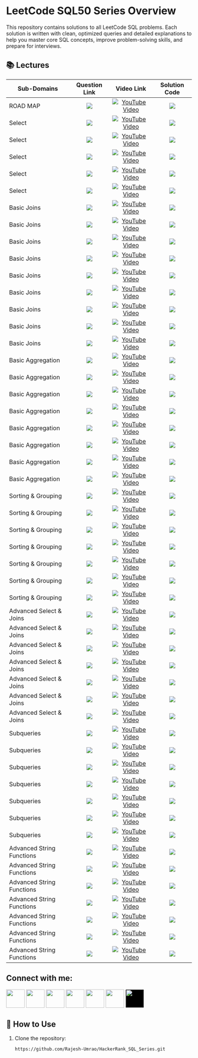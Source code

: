 # LeetCode SQL50 Series Overview
This repository contains solutions to all LeetCode SQL problems. Each solution is written with clean, optimized queries and detailed explanations to help you master core SQL concepts, improve problem-solving skills, and prepare for interviews.


## 📚 Lectures

<table>
  <thead>
    <tr>
      <th>Sub-Domains</th>
      <th>Question Link</th>
      <th>Video Link</th>
      <th>Solution Code</th>
    </tr>
  </thead>
  <tbody>
      <!-- -------------------ROADMAP OF THIS SERIES-------------------------------------------------------------->   
    <tr>
      <td>ROAD MAP</td> 
      <td style="text-align: center; vertical-align: middle;"> <!-- Question related link--->
            <a href="https://leetcode.com/studyplan/top-sql-50/" target="_blank">
            <img src="https://img.shields.io/badge/LeetCode SQL50 Roadmap -red?style=for-the-badge&logo=LeetCode&logoColor=white"> </a>
      </td>
      <td style="text-align: center; vertical-align: middle;">  <!-- Youtube  link--->
            <a href="https://www.youtube.com/@rajesh_data_ai" target="_blank"> <img src="https://img.shields.io/badge/Video--1-CLICK%20HERE-blue?style=for-the-badge&logo=youtube&logoColor=white" alt="YouTube Video"> </a> 
      </td>
      <td style="text-align: center; vertical-align: middle;"> <!-- Github Solution link--->
         <a href="https://github.com/Rajesh-Umrao/LeetCode_SQL50" target="_blank">
         <img src="https://img.shields.io/badge/SQL-Solution-pale green?style=for-the-badge&logo=sqlite"> </a>
      </td>
    </tr>
    <!-- --------------------SELECT----------------------------------------------------------- --> 
    <!-- --------------------1) Recyclable and Low Fat Products------------------------------------------------------------ -->   
    <tr>
      <td>Select</td> 
      <td style="text-align: center; vertical-align: middle;"> <!-- Question related link--->
            <a href="https://leetcode.com/problems/recyclable-and-low-fat-products/description/?envType=study-plan-v2&envId=top-sql-50" target="_blank">
            <img src="https://img.shields.io/badge/Recyclable&Low Fat Products-purple?style=for-the-badge&logo=leetcode&logoColor=white"> </a>
      </td>
      <td style="text-align: center; vertical-align: middle;">  <!-- Youtube  link--->
            <a href="https://www.youtube.com/@rajesh_data_ai" target="_blank"> <img src="https://img.shields.io/badge/Video--2-CLICK%20HERE-blue?style=for-the-badge&logo=youtube&logoColor=white" alt="YouTube Video"> </a> 
      </td>
      <td style="text-align: center; vertical-align: middle;"> <!-- Github Solution link--->
         <a href="https://github.com/Rajesh-Umrao/LeetCode_SQL50" target="_blank">
         <img src="https://img.shields.io/badge/SQL-Solution-pale green?style=for-the-badge&logo=sqlite"> </a>
      </td>
    </tr>
      <!-- --------------------2) Find Customer Referee ------------------------------------------------------------ -->   
    <tr>
      <td>Select</td> 
      <td style="text-align: center; vertical-align: middle;"> <!-- Question related link--->
            <a href="https://leetcode.com/problems/find-customer-referee/description/?envType=study-plan-v2&envId=top-sql-50" target="_blank">
            <img src="https://img.shields.io/badge/Find Customer Referee-purple?style=for-the-badge&logo=leetcode&logoColor=white"> </a>
      </td>
      <td style="text-align: center; vertical-align: middle;">  <!-- Youtube  link--->
            <a href="https://www.youtube.com/@rajesh_data_ai" target="_blank"> <img src="https://img.shields.io/badge/Video--3-CLICK%20HERE-blue?style=for-the-badge&logo=youtube&logoColor=white" alt="YouTube Video"> </a> 
      </td>
      <td style="text-align: center; vertical-align: middle;"> <!-- Github Solution link--->
         <a href="https://github.com/Rajesh-Umrao/LeetCode_SQL50" target="_blank">
         <img src="https://img.shields.io/badge/SQL-Solution-pale green?style=for-the-badge&logo=sqlite"> </a>
      </td>
    </tr>
     <!-- --------------------3) Big Countries ------------------------------------------------------------ -->   
    <tr>
      <td>Select</td> 
      <td style="text-align: center; vertical-align: middle;"> <!-- Question related link--->
            <a href="https://leetcode.com/problems/big-countries/description/?envType=study-plan-v2&envId=top-sql-50" target="_blank">
            <img src="https://img.shields.io/badge/Big Countries-purple?style=for-the-badge&logo=leetcode&logoColor=white"> </a>
      </td>
      <td style="text-align: center; vertical-align: middle;">  <!-- Youtube  link--->
            <a href="https://www.youtube.com/@rajesh_data_ai" target="_blank"> <img src="https://img.shields.io/badge/Video--4-CLICK%20HERE-blue?style=for-the-badge&logo=youtube&logoColor=white" alt="YouTube Video"> </a> 
      </td>
      <td style="text-align: center; vertical-align: middle;"> <!-- Github Solution link--->
         <a href="https://github.com/Rajesh-Umrao/LeetCode_SQL50" target="_blank">
         <img src="https://img.shields.io/badge/SQL-Solution-pale green?style=for-the-badge&logo=sqlite"> </a>
      </td>
    </tr>
     <!-- --------------------4) Article Views I ------------------------------------------------------------ -->   
    <tr>
      <td>Select</td> 
      <td style="text-align: center; vertical-align: middle;"> <!-- Question related link--->
            <a href="https://leetcode.com/problems/article-views-i/description/?envType=study-plan-v2&envId=top-sql-50" target="_blank">
            <img src="https://img.shields.io/badge/Article Views I-purple?style=for-the-badge&logo=leetcode&logoColor=white"> </a>
      </td>
      <td style="text-align: center; vertical-align: middle;">  <!-- Youtube  link--->
            <a href="https://www.youtube.com/@rajesh_data_ai" target="_blank"> <img src="https://img.shields.io/badge/Video--5-CLICK%20HERE-blue?style=for-the-badge&logo=youtube&logoColor=white" alt="YouTube Video"> </a> 
      </td>
      <td style="text-align: center; vertical-align: middle;"> <!-- Github Solution link--->
         <a href="https://github.com/Rajesh-Umrao/LeetCode_SQL50" target="_blank">
         <img src="https://img.shields.io/badge/SQL-Solution-pale green?style=for-the-badge&logo=sqlite"> </a>
      </td>
    </tr>
     <!-- --------------------5) Invalid Tweets ------------------------------------------------------------ -->   
    <tr>
      <td>Select</td> 
      <td style="text-align: center; vertical-align: middle;"> <!-- Question related link--->
            <a href="https://leetcode.com/problems/invalid-tweets/description/?envType=study-plan-v2&envId=top-sql-50" target="_blank">
            <img src="https://img.shields.io/badge/Invalid Tweets-purple?style=for-the-badge&logo=leetcode&logoColor=white"> </a>
      </td>
      <td style="text-align: center; vertical-align: middle;">  <!-- Youtube  link--->
            <a href="https://www.youtube.com/@rajesh_data_ai" target="_blank"> <img src="https://img.shields.io/badge/Video--6-CLICK%20HERE-blue?style=for-the-badge&logo=youtube&logoColor=white" alt="YouTube Video"> </a> 
      </td>
      <td style="text-align: center; vertical-align: middle;"> <!-- Github Solution link--->
         <a href="https://github.com/Rajesh-Umrao/LeetCode_SQL50" target="_blank">
         <img src="https://img.shields.io/badge/SQL-Solution-pale green?style=for-the-badge&logo=sqlite"> </a>
      </td>
    </tr>
    <!---------------BASIC JOINS------------------------------------------------------>
    <!--------1)Replace Employee ID With The Unique Identifier------------------------------------------------------------->   
  <tr>
      <td>Basic Joins</td> 
      <td style="text-align: center; vertical-align: middle;"> <!-- Question related link--->
            <a href="https://leetcode.com/problems/replace-employee-id-with-the-unique-identifier/description/?envType=study-plan-v2&envId=top-sql-50" target="_blank">
            <img src="https://img.shields.io/badge/Replace Employee ID-indigo?style=for-the-badge&logo=leetcode&logoColor=white"> </a>
      </td>
      <td style="text-align: center; vertical-align: middle;">  <!-- Youtube  link--->
            <a href="https://www.youtube.com/@rajesh_data_ai" target="_blank"><img src="https://img.shields.io/badge/Video--7-CLICK%20HERE-teal?style=for-the-badge&logo=youtube&logoColor=white" alt="YouTube Video"></a> 
      </td>
      <td style="text-align: center; vertical-align: middle;"> <!-- Github Solution link--->
         <a href="https://github.com/Rajesh-Umrao/LeetCode_SQL50" target="_blank">
         <img src="https://img.shields.io/badge/SQL-Solution-cyan?style=for-the-badge&logo=sqlite"> </a>
      </td>
    </tr>
  <!--------2)Product Sales Analysis I------------------------------------------------------------>   
  <tr>
      <td>Basic Joins</td> 
      <td style="text-align: center; vertical-align: middle;"> <!-- Question related link--->
            <a href="https://leetcode.com/problems/Product-Sales-Analysis-I/description/?envType=study-plan-v2&envId=top-sql-50" target="_blank">
            <img src="https://img.shields.io/badge/Product Sales Analysis I-indigo?style=for-the-badge&logo=leetcode&logoColor=white"> </a>
      </td>
      <td style="text-align: center; vertical-align: middle;">  <!-- Youtube  link--->
            <a href="https://www.youtube.com/@rajesh_data_ai" target="_blank"><img src="https://img.shields.io/badge/Video--8-CLICK%20HERE-teal?style=for-the-badge&logo=youtube&logoColor=white" alt="YouTube Video"></a> 
      </td>
      <td style="text-align: center; vertical-align: middle;"> <!-- Github Solution link--->
         <a href="https://github.com/Rajesh-Umrao/LeetCode_SQL50" target="_blank">
         <img src="https://img.shields.io/badge/SQL-Solution-cyan?style=for-the-badge&logo=sqlite"> </a>
      </td>
    </tr>
    <!--------3)Customer Who Visited but Did Not Make Any Transactions------------------------------------------------------------>   
  <tr>
      <td>Basic Joins</td> 
      <td style="text-align: center; vertical-align: middle;"> <!-- Question related link--->
            <a href="https://leetcode.com/problems/Customer-Who-Visited-but-Did-Not-Make-Any-Transactions/description/?envType=study-plan-v2&envId=top-sql-50" target="_blank">
            <img src="https://img.shields.io/badge/Customer Who Visited-indigo?style=for-the-badge&logo=leetcode&logoColor=white"> </a>
      </td>
      <td style="text-align: center; vertical-align: middle;">  <!-- Youtube  link--->
            <a href="https://www.youtube.com/@rajesh_data_ai" target="_blank"><img src="https://img.shields.io/badge/Video--9-CLICK%20HERE-teal?style=for-the-badge&logo=youtube&logoColor=white" alt="YouTube Video"></a> 
      </td>
      <td style="text-align: center; vertical-align: middle;"> <!-- Github Solution link--->
         <a href="https://github.com/Rajesh-Umrao/LeetCode_SQL50" target="_blank">
         <img src="https://img.shields.io/badge/SQL-Solution-cyan?style=for-the-badge&logo=sqlite"> </a>
      </td>
    </tr>
    <!--------4)Rising Temperature------------------------------------------------------------>   
  <tr>
      <td>Basic Joins</td> 
      <td style="text-align: center; vertical-align: middle;"> <!-- Question related link--->
            <a href="https://leetcode.com/problems/Rising-Temperature/description/?envType=study-plan-v2&envId=top-sql-50" target="_blank">
            <img src="https://img.shields.io/badge/Rising Temperature-indigo?style=for-the-badge&logo=leetcode&logoColor=white"> </a>
      </td>
      <td style="text-align: center; vertical-align: middle;">  <!-- Youtube  link--->
            <a href="https://www.youtube.com/@rajesh_data_ai" target="_blank"><img src="https://img.shields.io/badge/Video--10-CLICK%20HERE-teal?style=for-the-badge&logo=youtube&logoColor=white" alt="YouTube Video"></a> 
      </td>
      <td style="text-align: center; vertical-align: middle;"> <!-- Github Solution link--->
         <a href="https://github.com/Rajesh-Umrao/LeetCode_SQL50" target="_blank">
         <img src="https://img.shields.io/badge/SQL-Solution-cyan?style=for-the-badge&logo=sqlite"> </a>
      </td>
    </tr>
    <!--------5)Average Time of Process per Machine ------------------------------------------------------------>   
  <tr>
      <td>Basic Joins</td> 
      <td style="text-align: center; vertical-align: middle;"> <!-- Question related link--->
            <a href="https://leetcode.com/problems/Average-Time-of-Process-per-Machine/description/?envType=study-plan-v2&envId=top-sql-50" target="_blank">
            <img src="https://img.shields.io/badge/Average Time of Process-indigo?style=for-the-badge&logo=leetcode&logoColor=white"> </a>
      </td>
      <td style="text-align: center; vertical-align: middle;">  <!-- Youtube  link--->
            <a href="https://www.youtube.com/@rajesh_data_ai" target="_blank"><img src="https://img.shields.io/badge/Video--11-CLICK%20HERE-teal?style=for-the-badge&logo=youtube&logoColor=white" alt="YouTube Video"></a> 
      </td>
      <td style="text-align: center; vertical-align: middle;"> <!-- Github Solution link--->
         <a href="https://github.com/Rajesh-Umrao/LeetCode_SQL50" target="_blank">
         <img src="https://img.shields.io/badge/SQL-Solution-cyan?style=for-the-badge&logo=sqlite"> </a>
      </td>
    </tr>
    <!--------6)Employee Bonus ------------------------------------------------------------>   
  <tr>
      <td>Basic Joins</td> 
      <td style="text-align: center; vertical-align: middle;"> <!-- Question related link--->
            <a href="https://leetcode.com/problems/Employee-Bonus/description/?envType=study-plan-v2&envId=top-sql-50" target="_blank">
            <img src="https://img.shields.io/badge/Employee Bonus-indigo?style=for-the-badge&logo=leetcode&logoColor=white"> </a>
      </td>
      <td style="text-align: center; vertical-align: middle;">  <!-- Youtube  link--->
            <a href="https://www.youtube.com/@rajesh_data_ai" target="_blank"><img src="https://img.shields.io/badge/Video--12-CLICK%20HERE-teal?style=for-the-badge&logo=youtube&logoColor=white" alt="YouTube Video"></a> 
      </td>
      <td style="text-align: center; vertical-align: middle;"> <!-- Github Solution link--->
         <a href="https://github.com/Rajesh-Umrao/LeetCode_SQL50" target="_blank">
         <img src="https://img.shields.io/badge/SQL-Solution-cyan?style=for-the-badge&logo=sqlite"> </a>
      </td>
    </tr>
    <!--------7)Students and Examinations ------------------------------------------------------------>   
  <tr>
      <td>Basic Joins</td> 
      <td style="text-align: center; vertical-align: middle;"> <!-- Question related link--->
            <a href="https://leetcode.com/problems/Students-and-Examinations/description/?envType=study-plan-v2&envId=top-sql-50" target="_blank">
            <img src="https://img.shields.io/badge/Students and Examinations-indigo?style=for-the-badge&logo=leetcode&logoColor=white"> </a>
      </td>
      <td style="text-align: center; vertical-align: middle;">  <!-- Youtube  link--->
            <a href="https://www.youtube.com/@rajesh_data_ai" target="_blank"><img src="https://img.shields.io/badge/Video--13-CLICK%20HERE-teal?style=for-the-badge&logo=youtube&logoColor=white" alt="YouTube Video"></a> 
      </td>
      <td style="text-align: center; vertical-align: middle;"> <!-- Github Solution link--->
         <a href="https://github.com/Rajesh-Umrao/LeetCode_SQL50" target="_blank">
         <img src="https://img.shields.io/badge/SQL-Solution-cyan?style=for-the-badge&logo=sqlite"> </a>
      </td>
    </tr>
    <!--------8)Managers with at Least 5 Direct Reports ------------------------------------------------------------>   
  <tr>
      <td>Basic Joins</td> 
      <td style="text-align: center; vertical-align: middle;"> <!-- Question related link--->
            <a href="https://leetcode.com/problems/Managers-with-at-Least-5-Direct-Reports/description/?envType=study-plan-v2&envId=top-sql-50" target="_blank">
            <img src="https://img.shields.io/badge/Managers with 5 Direct Reports-indigo?style=for-the-badge&logo=leetcode&logoColor=white"> </a>
      </td>
      <td style="text-align: center; vertical-align: middle;">  <!-- Youtube  link--->
            <a href="https://www.youtube.com/@rajesh_data_ai" target="_blank"><img src="https://img.shields.io/badge/Video--14-CLICK%20HERE-teal?style=for-the-badge&logo=youtube&logoColor=white" alt="YouTube Video"></a> 
      </td>
      <td style="text-align: center; vertical-align: middle;"> <!-- Github Solution link--->
         <a href="https://github.com/Rajesh-Umrao/LeetCode_SQL50" target="_blank">
         <img src="https://img.shields.io/badge/SQL-Solution-cyan?style=for-the-badge&logo=sqlite"> </a>
      </td>
    </tr>
    <!--------9)Confirmation Rate ------------------------------------------------------------>   
  <tr>
      <td>Basic Joins</td> 
      <td style="text-align: center; vertical-align: middle;"> <!-- Question related link--->
            <a href="https://leetcode.com/problems/Confirmation-Rate/description/?envType=study-plan-v2&envId=top-sql-50" target="_blank">
            <img src="https://img.shields.io/badge/Confirmation Rate-indigo?style=for-the-badge&logo=leetcode&logoColor=white"> </a>
      </td>
      <td style="text-align: center; vertical-align: middle;">  <!-- Youtube  link--->
            <a href="https://www.youtube.com/@rajesh_data_ai" target="_blank"><img src="https://img.shields.io/badge/Video--15-CLICK%20HERE-teal?style=for-the-badge&logo=youtube&logoColor=white" alt="YouTube Video"></a> 
      </td>
      <td style="text-align: center; vertical-align: middle;"> <!-- Github Solution link--->
         <a href="https://github.com/Rajesh-Umrao/LeetCode_SQL50" target="_blank">
         <img src="https://img.shields.io/badge/SQL-Solution-cyan?style=for-the-badge&logo=sqlite"> </a>
      </td>
    </tr>
    <!---------------------- BASIC AGGREGATION-------------------------------------------------------------> 
    <!---------------AGGREGATION--------1)Not Boring Movies  ------------------------------------------------------------->   
  <tr>
      <td>Basic Aggregation </td> 
      <td style="text-align: center; vertical-align: middle;"> <!-- Question related link--->
            <a href="https://leetcode.com/problems/not-boring-movies?envType=study-plan-v2&envId=top-sql-50" target="_blank">
            <img src="https://img.shields.io/badge/Not Boring Movies-maroon?style=for-the-badge&logo=LeetCode&logoColor=white"> </a>
      </td>
      <td style="text-align: center; vertical-align: middle;">  <!-- Youtube  link--->
            <a href="https://www.youtube.com/@rajesh_data_ai" target="_blank"><img src="https://img.shields.io/badge/Video--16-CLICK%20HERE-olive?style=for-the-badge&logo=youtube&logoColor=white" alt="YouTube Video"></a> 
      </td>
      <td style="text-align: center; vertical-align: middle;"> <!-- Github Solution link--->
         <a href="https://github.com/Rajesh-Umrao/LeetCode_SQL50" target="_blank">
         <img src="https://img.shields.io/badge/SQL-Solution-magenta?style=for-the-badge&logo=sqlite"> </a>
      </td>
    </tr>
    <!---------------AGGREGATION--------2)Average Selling Price  ------------------------------------------------------------->   
  <tr>
      <td>Basic Aggregation </td> 
      <td style="text-align: center; vertical-align: middle;"> <!-- Question related link--->
            <a href="https://leetcode.com/problems/Average-Selling-Price?envType=study-plan-v2&envId=top-sql-50" target="_blank">
            <img src="https://img.shields.io/badge/Average Selling Price-maroon?style=for-the-badge&logo=LeetCode&logoColor=white"> </a>
      </td>
      <td style="text-align: center; vertical-align: middle;">  <!-- Youtube  link--->
            <a href="https://www.youtube.com/@rajesh_data_ai" target="_blank"><img src="https://img.shields.io/badge/Video--17-CLICK%20HERE-olive?style=for-the-badge&logo=youtube&logoColor=white" alt="YouTube Video"></a> 
      </td>
      <td style="text-align: center; vertical-align: middle;"> <!-- Github Solution link--->
         <a href="https://github.com/Rajesh-Umrao/LeetCode_SQL50" target="_blank">
         <img src="https://img.shields.io/badge/SQL-Solution-magenta?style=for-the-badge&logo=sqlite"> </a>
      </td>
    </tr>
    <!---------------AGGREGATION--------3)Project Employees I  ------------------------------------------------------------->   
  <tr>
      <td>Basic Aggregation </td> 
      <td style="text-align: center; vertical-align: middle;"> <!-- Question related link--->
            <a href="https://leetcode.com/problems/Project-Employees-I?envType=study-plan-v2&envId=top-sql-50" target="_blank">
            <img src="https://img.shields.io/badge/Project Employees I-maroon?style=for-the-badge&logo=LeetCode&logoColor=white"> </a>
      </td>
      <td style="text-align: center; vertical-align: middle;">  <!-- Youtube  link--->
            <a href="https://www.youtube.com/@rajesh_data_ai" target="_blank"><img src="https://img.shields.io/badge/Video--18-CLICK%20HERE-olive?style=for-the-badge&logo=youtube&logoColor=white" alt="YouTube Video"></a> 
      </td>
      <td style="text-align: center; vertical-align: middle;"> <!-- Github Solution link--->
         <a href="https://github.com/Rajesh-Umrao/LeetCode_SQL50" target="_blank">
         <img src="https://img.shields.io/badge/SQL-Solution-magenta?style=for-the-badge&logo=sqlite"> </a>
      </td>
    </tr>
    <!---------------AGGREGATION--------4)Percentage of Users Attended a Contest  ------------------------------------------------------------->   
  <tr>
      <td>Basic Aggregation </td> 
      <td style="text-align: center; vertical-align: middle;"> <!-- Question related link--->
            <a href="https://leetcode.com/problems/Percentage-of-Users-Attended-a-Contest?envType=study-plan-v2&envId=top-sql-50" target="_blank">
            <img src="https://img.shields.io/badge/Percentage of Users Attended-maroon?style=for-the-badge&logo=LeetCode&logoColor=white"> </a>
      </td>
      <td style="text-align: center; vertical-align: middle;">  <!-- Youtube  link--->
            <a href="https://www.youtube.com/@rajesh_data_ai" target="_blank"><img src="https://img.shields.io/badge/Video--19-CLICK%20HERE-olive?style=for-the-badge&logo=youtube&logoColor=white" alt="YouTube Video"></a> 
      </td>
      <td style="text-align: center; vertical-align: middle;"> <!-- Github Solution link--->
         <a href="https://github.com/Rajesh-Umrao/LeetCode_SQL50" target="_blank">
         <img src="https://img.shields.io/badge/SQL-Solution-magenta?style=for-the-badge&logo=sqlite"> </a>
      </td>
    </tr>
    <!---------------AGGREGATION--------5)Queries Quality and Percentage  ------------------------------------------------------------->   
  <tr>
      <td>Basic Aggregation </td> 
      <td style="text-align: center; vertical-align: middle;"> <!-- Question related link--->
            <a href="https://leetcode.com/problems/Queries-Quality-and-Percentage?envType=study-plan-v2&envId=top-sql-50" target="_blank">
            <img src="https://img.shields.io/badge/Queries Quality&Percentage-maroon?style=for-the-badge&logo=LeetCode&logoColor=white"> </a>
      </td>
      <td style="text-align: center; vertical-align: middle;">  <!-- Youtube  link--->
            <a href="https://www.youtube.com/@rajesh_data_ai" target="_blank"><img src="https://img.shields.io/badge/Video--20-CLICK%20HERE-olive?style=for-the-badge&logo=youtube&logoColor=white" alt="YouTube Video"></a> 
      </td>
      <td style="text-align: center; vertical-align: middle;"> <!-- Github Solution link--->
         <a href="https://github.com/Rajesh-Umrao/LeetCode_SQL50" target="_blank">
         <img src="https://img.shields.io/badge/SQL-Solution-magenta?style=for-the-badge&logo=sqlite"> </a>
      </td>
    </tr>
    <!---------------AGGREGATION--------6)Monthly Transactions I  ------------------------------------------------------------->   
  <tr>
      <td>Basic Aggregation </td> 
      <td style="text-align: center; vertical-align: middle;"> <!-- Question related link--->
            <a href="https://leetcode.com/problems/Monthly-Transactions-I?envType=study-plan-v2&envId=top-sql-50" target="_blank">
            <img src="https://img.shields.io/badge/Monthly Transactions I-maroon?style=for-the-badge&logo=LeetCode&logoColor=white"> </a>
      </td>
      <td style="text-align: center; vertical-align: middle;">  <!-- Youtube  link--->
            <a href="https://www.youtube.com/@rajesh_data_ai" target="_blank"><img src="https://img.shields.io/badge/Video--21-CLICK%20HERE-olive?style=for-the-badge&logo=youtube&logoColor=white" alt="YouTube Video"></a> 
      </td>
      <td style="text-align: center; vertical-align: middle;"> <!-- Github Solution link--->
         <a href="https://github.com/Rajesh-Umrao/LeetCode_SQL50" target="_blank">
         <img src="https://img.shields.io/badge/SQL-Solution-magenta?style=for-the-badge&logo=sqlite"> </a>
      </td>
    </tr>
    <!---------------AGGREGATION--------7)Immediate Food Delivery II  ------------------------------------------------------------->   
  <tr>
      <td>Basic Aggregation </td> 
      <td style="text-align: center; vertical-align: middle;"> <!-- Question related link--->
            <a href="https://leetcode.com/problems/Immediate-Food-Delivery-II?envType=study-plan-v2&envId=top-sql-50" target="_blank">
            <img src="https://img.shields.io/badge/Immediate Food Delivery II-maroon?style=for-the-badge&logo=LeetCode&logoColor=white"> </a>
      </td>
      <td style="text-align: center; vertical-align: middle;">  <!-- Youtube  link--->
            <a href="https://www.youtube.com/@rajesh_data_ai" target="_blank"><img src="https://img.shields.io/badge/Video--22-CLICK%20HERE-olive?style=for-the-badge&logo=youtube&logoColor=white" alt="YouTube Video"></a> 
      </td>
      <td style="text-align: center; vertical-align: middle;"> <!-- Github Solution link--->
         <a href="https://github.com/Rajesh-Umrao/LeetCode_SQL50" target="_blank">
         <img src="https://img.shields.io/badge/SQL-Solution-magenta?style=for-the-badge&logo=sqlite"> </a>
      </td>
    </tr>
    <!---------------AGGREGATION--------8)Game Play Analysis IV  ------------------------------------------------------------->   
  <tr>
      <td>Basic Aggregation </td> 
      <td style="text-align: center; vertical-align: middle;"> <!-- Question related link--->
            <a href="https://leetcode.com/problems/Game-Play-Analysis-IV?envType=study-plan-v2&envId=top-sql-50" target="_blank">
            <img src="https://img.shields.io/badge/Game Play Analysis IV-maroon?style=for-the-badge&logo=LeetCode&logoColor=white"> </a>
      </td>
      <td style="text-align: center; vertical-align: middle;">  <!-- Youtube  link--->
            <a href="https://www.youtube.com/@rajesh_data_ai" target="_blank"><img src="https://img.shields.io/badge/Video--23-CLICK%20HERE-olive?style=for-the-badge&logo=youtube&logoColor=white" alt="YouTube Video"></a> 
      </td>
      <td style="text-align: center; vertical-align: middle;"> <!-- Github Solution link--->
         <a href="https://github.com/Rajesh-Umrao/LeetCode_SQL50" target="_blank">
         <img src="https://img.shields.io/badge/SQL-Solution-magenta?style=for-the-badge&logo=sqlite"> </a>
      </td>
    </tr>
    <!---------------Sorting and Grouping ------------------------------------------------------------------>  
    <!---------------1)Number of Unique Subjects Taught by Each Teacher  ------------------------------------------------------------->   
  <tr>
      <td>Sorting & Grouping </td> 
      <td style="text-align: center; vertical-align: middle;"> <!-- Question related link--->
            <a href="https://leetcode.com/problems/number-of-unique-subjects-taught-by-each-teacher/description/?envType=study-plan-v2&envId=top-sql-50" target="_blank">
            <img src="https://img.shields.io/badge/Number of Unique Subjects-navy?style=for-the-badge&logo=LeetCode&logoColor=white"> </a>
      </td>
      <td style="text-align: center; vertical-align: middle;">  <!-- Youtube  link--->
            <a href="https://www.youtube.com/@rajesh_data_ai" target="_blank"><img src="https://img.shields.io/badge/Video--24-CLICK%20HERE-orange?style=for-the-badge&logo=youtube&logoColor=white" alt="YouTube Video"></a> 
      </td>
      <td style="text-align: center; vertical-align: middle;"> <!-- Github Solution link--->
         <a href="https://github.com/Rajesh-Umrao/LeetCode_SQL50" target="_blank">
         <img src="https://img.shields.io/badge/SQL-Solution-tan?style=for-the-badge&logo=sqlite"> </a>
      </td>
    </tr>
    <!---------------2)User Activity for the Past 30 Days I  ------------------------------------------------------------->   
  <tr>
      <td>Sorting & Grouping </td> 
      <td style="text-align: center; vertical-align: middle;"> <!-- Question related link--->
            <a href="https://leetcode.com/problems/User-Activity-for-the-Past-30-Days-I/description/?envType=study-plan-v2&envId=top-sql-50" target="_blank">
            <img src="https://img.shields.io/badge/User Activity Past 30 Days I-navy?style=for-the-badge&logo=LeetCode&logoColor=white"> </a>
      </td>
      <td style="text-align: center; vertical-align: middle;">  <!-- Youtube  link--->
            <a href="https://www.youtube.com/@rajesh_data_ai" target="_blank"><img src="https://img.shields.io/badge/Video--25-CLICK%20HERE-orange?style=for-the-badge&logo=youtube&logoColor=white" alt="YouTube Video"></a> 
      </td>
      <td style="text-align: center; vertical-align: middle;"> <!-- Github Solution link--->
         <a href="https://github.com/Rajesh-Umrao/LeetCode_SQL50" target="_blank">
         <img src="https://img.shields.io/badge/SQL-Solution-tan?style=for-the-badge&logo=sqlite"> </a>
      </td>
    </tr>
    <!---------------3)Product Sales Analysis III  ------------------------------------------------------------->   
  <tr>
      <td>Sorting & Grouping </td> 
      <td style="text-align: center; vertical-align: middle;"> <!-- Question related link--->
            <a href="https://leetcode.com/problems/Product-Sales-Analysis-III/description/?envType=study-plan-v2&envId=top-sql-50" target="_blank">
            <img src="https://img.shields.io/badge/Product Sales Analysis III-navy?style=for-the-badge&logo=LeetCode&logoColor=white"> </a>
      </td>
      <td style="text-align: center; vertical-align: middle;">  <!-- Youtube  link--->
            <a href="https://www.youtube.com/@rajesh_data_ai" target="_blank"><img src="https://img.shields.io/badge/Video--26-CLICK%20HERE-orange?style=for-the-badge&logo=youtube&logoColor=white" alt="YouTube Video"></a> 
      </td>
      <td style="text-align: center; vertical-align: middle;"> <!-- Github Solution link--->
         <a href="https://github.com/Rajesh-Umrao/LeetCode_SQL50" target="_blank">
         <img src="https://img.shields.io/badge/SQL-Solution-tan?style=for-the-badge&logo=sqlite"> </a>
      </td>
    </tr>
    <!---------------4)Classes With at Least 5 Students  ------------------------------------------------------------->   
  <tr>
      <td>Sorting & Grouping </td> 
      <td style="text-align: center; vertical-align: middle;"> <!-- Question related link--->
            <a href="https://leetcode.com/problems/Classes-With-at-Least-5-Students/description/?envType=study-plan-v2&envId=top-sql-50" target="_blank">
            <img src="https://img.shields.io/badge/Classes With 5 Students-navy?style=for-the-badge&logo=LeetCode&logoColor=white"> </a>
      </td>
      <td style="text-align: center; vertical-align: middle;">  <!-- Youtube  link--->
            <a href="https://www.youtube.com/@rajesh_data_ai" target="_blank"><img src="https://img.shields.io/badge/Video--27-CLICK%20HERE-orange?style=for-the-badge&logo=youtube&logoColor=white" alt="YouTube Video"></a> 
      </td>
      <td style="text-align: center; vertical-align: middle;"> <!-- Github Solution link--->
         <a href="https://github.com/Rajesh-Umrao/LeetCode_SQL50" target="_blank">
         <img src="https://img.shields.io/badge/SQL-Solution-tan?style=for-the-badge&logo=sqlite"> </a>
      </td>
    </tr>
    <!---------------5)Find Followers Count  ------------------------------------------------------------->   
  <tr>
      <td>Sorting & Grouping </td> 
      <td style="text-align: center; vertical-align: middle;"> <!-- Question related link--->
            <a href="https://leetcode.com/problems/Find-Followers-Count/description/?envType=study-plan-v2&envId=top-sql-50" target="_blank">
            <img src="https://img.shields.io/badge/Find Followers Count-navy?style=for-the-badge&logo=LeetCode&logoColor=white"> </a>
      </td>
      <td style="text-align: center; vertical-align: middle;">  <!-- Youtube  link--->
            <a href="https://www.youtube.com/@rajesh_data_ai" target="_blank"><img src="https://img.shields.io/badge/Video--28-CLICK%20HERE-orange?style=for-the-badge&logo=youtube&logoColor=white" alt="YouTube Video"></a> 
      </td>
      <td style="text-align: center; vertical-align: middle;"> <!-- Github Solution link--->
         <a href="https://github.com/Rajesh-Umrao/LeetCode_SQL50" target="_blank">
         <img src="https://img.shields.io/badge/SQL-Solution-tan?style=for-the-badge&logo=sqlite"> </a>
      </td>
    </tr>
  <!---------------6)Biggest Single Number ------------------------------------------------------------->   
  <tr>
      <td>Sorting & Grouping </td> 
      <td style="text-align: center; vertical-align: middle;"> <!-- Question related link--->
            <a href="https://leetcode.com/problems/Biggest-Single-Number/description/?envType=study-plan-v2&envId=top-sql-50" target="_blank">
            <img src="https://img.shields.io/badge/Biggest Single Number-navy?style=for-the-badge&logo=LeetCode&logoColor=white"> </a>
      </td>
      <td style="text-align: center; vertical-align: middle;">  <!-- Youtube  link--->
            <a href="https://www.youtube.com/@rajesh_data_ai" target="_blank"><img src="https://img.shields.io/badge/Video--29-CLICK%20HERE-orange?style=for-the-badge&logo=youtube&logoColor=white" alt="YouTube Video"></a> 
      </td>
      <td style="text-align: center; vertical-align: middle;"> <!-- Github Solution link--->
         <a href="https://github.com/Rajesh-Umrao/LeetCode_SQL50" target="_blank">
         <img src="https://img.shields.io/badge/SQL-Solution-tan?style=for-the-badge&logo=sqlite"> </a>
      </td>
    </tr>
  <!---------------7)Customers Who Bought All Products ------------------------------------------------------------->   
  <tr>
      <td>Sorting & Grouping </td> 
      <td style="text-align: center; vertical-align: middle;"> <!-- Question related link--->
            <a href="https://leetcode.com/problems/Customers-Who-Bought-All-Products/description/?envType=study-plan-v2&envId=top-sql-50" target="_blank">
            <img src="https://img.shields.io/badge/Customers Who Bought All-navy?style=for-the-badge&logo=LeetCode&logoColor=white"> </a>
      </td>
      <td style="text-align: center; vertical-align: middle;">  <!-- Youtube  link--->
            <a href="https://www.youtube.com/@rajesh_data_ai" target="_blank"><img src="https://img.shields.io/badge/Video--30-CLICK%20HERE-orange?style=for-the-badge&logo=youtube&logoColor=white" alt="YouTube Video"></a> 
      </td>
      <td style="text-align: center; vertical-align: middle;"> <!-- Github Solution link--->
         <a href="https://github.com/Rajesh-Umrao/LeetCode_SQL50" target="_blank">
         <img src="https://img.shields.io/badge/SQL-Solution-tan?style=for-the-badge&logo=sqlite"> </a>
      </td>
    </tr>
  <!--------------- Advanced Select and Joins ------------------------------------------------------------>  
  <!---------------1)The Number of Employees Which Report to Each Employee ------------------------------------------------------------->   
  <tr>
      <td>Advanced Select & Joins </td> 
      <td style="text-align: center; vertical-align: middle;"> <!-- Question related link--->
            <a href="https://leetcode.com/problems/The-Number-of-Employees-Which-Report-to-Each-Employee/description/?envType=study-plan-v2&envId=top-sql-50" target="_blank">
            <img src="https://img.shields.io/badge/The Number of Employees-crimson?style=for-the-badge&logo=LeetCode&logoColor=white"> </a>
      </td>
      <td style="text-align: center; vertical-align: middle;">  <!-- Youtube  link--->
            <a href="https://www.youtube.com/@rajesh_data_ai" target="_blank"><img src="https://img.shields.io/badge/Video--31-CLICK%20HERE-green?style=for-the-badge&logo=youtube&logoColor=white" alt="YouTube Video"></a> 
      </td>
      <td style="text-align: center; vertical-align: middle;"> <!-- Github Solution link--->
         <a href="https://github.com/Rajesh-Umrao/LeetCode_SQL50" target="_blank">
         <img src="https://img.shields.io/badge/SQL-Solution-pink?style=for-the-badge&logo=sqlite"> </a>
      </td>
    </tr>
  <!---------------2)Primary Department for Each Employee ------------------------------------------------------------->   
  <tr>
      <td>Advanced Select & Joins </td> 
      <td style="text-align: center; vertical-align: middle;"> <!-- Question related link--->
            <a href="https://leetcode.com/problems/Primary-Department-for-Each-Employee/description/?envType=study-plan-v2&envId=top-sql-50" target="_blank">
            <img src="https://img.shields.io/badge/Primary Dept for Each Employee-crimson?style=for-the-badge&logo=LeetCode&logoColor=white"> </a>
      </td>
      <td style="text-align: center; vertical-align: middle;">  <!-- Youtube  link--->
            <a href="https://www.youtube.com/@rajesh_data_ai" target="_blank"><img src="https://img.shields.io/badge/Video--32-CLICK%20HERE-green?style=for-the-badge&logo=youtube&logoColor=white" alt="YouTube Video"></a> 
      </td>
      <td style="text-align: center; vertical-align: middle;"> <!-- Github Solution link--->
         <a href="https://github.com/Rajesh-Umrao/LeetCode_SQL50" target="_blank">
         <img src="https://img.shields.io/badge/SQL-Solution-pink?style=for-the-badge&logo=sqlite"> </a>
      </td>
    </tr>
    <!---------------3)Triangle Judgement ------------------------------------------------------------->   
  <tr>
      <td>Advanced Select & Joins </td> 
      <td style="text-align: center; vertical-align: middle;"> <!-- Question related link--->
            <a href="https://leetcode.com/problems/Triangle-Judgement/description/?envType=study-plan-v2&envId=top-sql-50" target="_blank">
            <img src="https://img.shields.io/badge/Triangle Judgement-crimson?style=for-the-badge&logo=LeetCode&logoColor=white"> </a>
      </td>
      <td style="text-align: center; vertical-align: middle;">  <!-- Youtube  link--->
            <a href="https://www.youtube.com/@rajesh_data_ai" target="_blank"><img src="https://img.shields.io/badge/Video--33-CLICK%20HERE-green?style=for-the-badge&logo=youtube&logoColor=white" alt="YouTube Video"></a> 
      </td>
      <td style="text-align: center; vertical-align: middle;"> <!-- Github Solution link--->
         <a href="https://github.com/Rajesh-Umrao/LeetCode_SQL50" target="_blank">
         <img src="https://img.shields.io/badge/SQL-Solution-pink?style=for-the-badge&logo=sqlite"> </a>
      </td>
    </tr>
  <!---------------4)Consecutive Numbers ------------------------------------------------------------->   
  <tr>
      <td>Advanced Select & Joins </td> 
      <td style="text-align: center; vertical-align: middle;"> <!-- Question related link--->
            <a href="https://leetcode.com/problems/Consecutive-Numbers/description/?envType=study-plan-v2&envId=top-sql-50" target="_blank">
            <img src="https://img.shields.io/badge/Consecutive Numbers-crimson?style=for-the-badge&logo=LeetCode&logoColor=white"> </a>
      </td>
      <td style="text-align: center; vertical-align: middle;">  <!-- Youtube  link--->
            <a href="https://www.youtube.com/@rajesh_data_ai" target="_blank"><img src="https://img.shields.io/badge/Video--34-CLICK%20HERE-green?style=for-the-badge&logo=youtube&logoColor=white" alt="YouTube Video"></a> 
      </td>
      <td style="text-align: center; vertical-align: middle;"> <!-- Github Solution link--->
         <a href="https://github.com/Rajesh-Umrao/LeetCode_SQL50" target="_blank">
         <img src="https://img.shields.io/badge/SQL-Solution-pink?style=for-the-badge&logo=sqlite"> </a>
      </td>
    </tr>
  <!---------------5)Product Price at a Given Date ------------------------------------------------------------->   
  <tr>
      <td>Advanced Select & Joins </td> 
      <td style="text-align: center; vertical-align: middle;"> <!-- Question related link--->
            <a href="https://leetcode.com/problems/Product-Price-at-a-Given-Date/description/?envType=study-plan-v2&envId=top-sql-50" target="_blank">
            <img src="https://img.shields.io/badge/Product Price at a Given Date-crimson?style=for-the-badge&logo=LeetCode&logoColor=white"> </a>
      </td>
      <td style="text-align: center; vertical-align: middle;">  <!-- Youtube  link--->
            <a href="https://www.youtube.com/@rajesh_data_ai" target="_blank"><img src="https://img.shields.io/badge/Video--35-CLICK%20HERE-green?style=for-the-badge&logo=youtube&logoColor=white" alt="YouTube Video"></a> 
      </td>
      <td style="text-align: center; vertical-align: middle;"> <!-- Github Solution link--->
         <a href="https://github.com/Rajesh-Umrao/LeetCode_SQL50" target="_blank">
         <img src="https://img.shields.io/badge/SQL-Solution-pink?style=for-the-badge&logo=sqlite"> </a>
      </td>
    </tr>
  <!---------------6)Last Person to Fit in the Bus ------------------------------------------------------------->   
  <tr>
      <td>Advanced Select & Joins </td> 
      <td style="text-align: center; vertical-align: middle;"> <!-- Question related link--->
            <a href="https://leetcode.com/problems/Last-Person-to-Fit-in-the-Bus/description/?envType=study-plan-v2&envId=top-sql-50" target="_blank">
            <img src="https://img.shields.io/badge/Last Person to Fit in the Bus-crimson?style=for-the-badge&logo=LeetCode&logoColor=white"> </a>
      </td>
      <td style="text-align: center; vertical-align: middle;">  <!-- Youtube  link--->
            <a href="https://www.youtube.com/@rajesh_data_ai" target="_blank"><img src="https://img.shields.io/badge/Video--36-CLICK%20HERE-green?style=for-the-badge&logo=youtube&logoColor=white" alt="YouTube Video"></a> 
      </td>
      <td style="text-align: center; vertical-align: middle;"> <!-- Github Solution link--->
         <a href="https://github.com/Rajesh-Umrao/LeetCode_SQL50" target="_blank">
         <img src="https://img.shields.io/badge/SQL-Solution-pink?style=for-the-badge&logo=sqlite"> </a>
      </td>
    </tr>
  <!---------------7)Count Salary Categories ------------------------------------------------------------->   
  <tr>
      <td>Advanced Select & Joins </td> 
      <td style="text-align: center; vertical-align: middle;"> <!-- Question related link--->
            <a href="https://leetcode.com/problems/Count-Salary-Categories/description/?envType=study-plan-v2&envId=top-sql-50" target="_blank">
            <img src="https://img.shields.io/badge/Count Salary Categories-crimson?style=for-the-badge&logo=LeetCode&logoColor=white"> </a>
      </td>
      <td style="text-align: center; vertical-align: middle;">  <!-- Youtube  link--->
            <a href="https://www.youtube.com/@rajesh_data_ai" target="_blank"><img src="https://img.shields.io/badge/Video--37-CLICK%20HERE-green?style=for-the-badge&logo=youtube&logoColor=white" alt="YouTube Video"></a> 
      </td>
      <td style="text-align: center; vertical-align: middle;"> <!-- Github Solution link--->
         <a href="https://github.com/Rajesh-Umrao/LeetCode_SQL50" target="_blank">
         <img src="https://img.shields.io/badge/SQL-Solution-pink?style=for-the-badge&logo=sqlite"> </a>
      </td>
    </tr>
<!---------------Subqueries----------------------------------------------------------->  
<!---------------1)Employees Whose Manager Left the Company ------------------------------------------------------------->   
  <tr>
      <td>Subqueries </td> 
      <td style="text-align: center; vertical-align: middle;"> <!-- Question related link--->
            <a href="https://leetcode.com/problems/Employees-Whose-Manager-Left-the-Company/description/?envType=study-plan-v2&envId=top-sql-50" target="_blank">
            <img src="https://img.shields.io/badge/Employees Whose Manager Left-saddlebrown?style=for-the-badge&logo=LeetCode&logoColor=white"> </a>
      </td>
      <td style="text-align: center; vertical-align: middle;">  <!-- Youtube  link--->
            <a href="https://www.youtube.com/@rajesh_data_ai" target="_blank"><img src="https://img.shields.io/badge/Video--38-CLICK%20HERE-honeydew?style=for-the-badge&logo=youtube&logoColor=white" alt="YouTube Video"></a> 
      </td>
      <td style="text-align: center; vertical-align: middle;"> <!-- Github Solution link--->
         <a href="https://github.com/Rajesh-Umrao/LeetCode_SQL50" target="_blank">
         <img src="https://img.shields.io/badge/SQL-Solution-powderblue?style=for-the-badge&logo=sqlite"> </a>
      </td>
    </tr>
<!---------------2)Exchange Seats ------------------------------------------------------------->   
  <tr>
      <td>Subqueries </td> 
      <td style="text-align: center; vertical-align: middle;"> <!-- Question related link--->
            <a href="https://leetcode.com/problems/Exchange-Seats/description/?envType=study-plan-v2&envId=top-sql-50" target="_blank">
            <img src="https://img.shields.io/badge/Exchange Seats-saddlebrown?style=for-the-badge&logo=LeetCode&logoColor=white"> </a>
      </td>
      <td style="text-align: center; vertical-align: middle;">  <!-- Youtube  link--->
            <a href="https://www.youtube.com/@rajesh_data_ai" target="_blank"><img src="https://img.shields.io/badge/Video--39-CLICK%20HERE-honeydew?style=for-the-badge&logo=youtube&logoColor=white" alt="YouTube Video"></a> 
      </td>
      <td style="text-align: center; vertical-align: middle;"> <!-- Github Solution link--->
         <a href="https://github.com/Rajesh-Umrao/LeetCode_SQL50" target="_blank">
         <img src="https://img.shields.io/badge/SQL-Solution-powderblue?style=for-the-badge&logo=sqlite"> </a>
      </td>
    </tr>
<!---------------3)Movie Rating------------------------------------------------------------->   
  <tr>
      <td>Subqueries</td> 
      <td style="text-align: center; vertical-align: middle;"> <!-- Question related link--->
            <a href="https://leetcode.com/problems/Movie-Rating/description/?envType=study-plan-v2&envId=top-sql-50" target="_blank">
            <img src="https://img.shields.io/badge/Movie Rating-saddlebrown?style=for-the-badge&logo=LeetCode&logoColor=white"> </a>
      </td>
      <td style="text-align: center; vertical-align: middle;">  <!-- Youtube  link--->
            <a href="https://www.youtube.com/@rajesh_data_ai" target="_blank"><img src="https://img.shields.io/badge/Video--40-CLICK%20HERE-honeydew?style=for-the-badge&logo=youtube&logoColor=white" alt="YouTube Video"></a> 
      </td>
      <td style="text-align: center; vertical-align: middle;"> <!-- Github Solution link--->
         <a href="https://github.com/Rajesh-Umrao/LeetCode_SQL50" target="_blank">
         <img src="https://img.shields.io/badge/SQL-Solution-powderblue?style=for-the-badge&logo=sqlite"> </a>
      </td>
    </tr>
<!---------------4)Restaurant Growth ------------------------------------------------------------->   
  <tr>
      <td>Subqueries</td> 
      <td style="text-align: center; vertical-align: middle;"> <!-- Question related link--->
            <a href="https://leetcode.com/problems/Restaurant-Growth/description/?envType=study-plan-v2&envId=top-sql-50" target="_blank">
            <img src="https://img.shields.io/badge/Restaurant Growth-saddlebrown?style=for-the-badge&logo=LeetCode&logoColor=white"> </a>
      </td>
      <td style="text-align: center; vertical-align: middle;">  <!-- Youtube  link--->
            <a href="https://www.youtube.com/@rajesh_data_ai" target="_blank"><img src="https://img.shields.io/badge/Video--41-CLICK%20HERE-honeydew?style=for-the-badge&logo=youtube&logoColor=white" alt="YouTube Video"></a> 
      </td>
      <td style="text-align: center; vertical-align: middle;"> <!-- Github Solution link--->
         <a href="https://github.com/Rajesh-Umrao/LeetCode_SQL50" target="_blank">
         <img src="https://img.shields.io/badge/SQL-Solution-powderblue?style=for-the-badge&logo=sqlite"> </a>
      </td>
    </tr>
<!---------------5)Friend Requests II: Who Has the Most Friends ------------------------------------------------------------->   
  <tr>
      <td>Subqueries</td> 
      <td style="text-align: center; vertical-align: middle;"> <!-- Question related link--->
            <a href="https://leetcode.com/problems/Friend-Requests-II-Who-Has-the-Most-Friends/description/?envType=study-plan-v2&envId=top-sql-50" target="_blank">
            <img src="https://img.shields.io/badge/Friend Requests II-saddlebrown?style=for-the-badge&logo=LeetCode&logoColor=white"> </a>
      </td>
      <td style="text-align: center; vertical-align: middle;">  <!-- Youtube  link--->
            <a href="https://www.youtube.com/@rajesh_data_ai" target="_blank"><img src="https://img.shields.io/badge/Video--42-CLICK%20HERE-honeydew?style=for-the-badge&logo=youtube&logoColor=white" alt="YouTube Video"></a> 
      </td>
      <td style="text-align: center; vertical-align: middle;"> <!-- Github Solution link--->
         <a href="https://github.com/Rajesh-Umrao/LeetCode_SQL50" target="_blank">
         <img src="https://img.shields.io/badge/SQL-Solution-powderblue?style=for-the-badge&logo=sqlite"> </a>
      </td>
    </tr>
<!---------------6)Investments in 2016 ------------------------------------------------------------->   
  <tr>
      <td>Subqueries </td> 
      <td style="text-align: center; vertical-align: middle;"> <!-- Question related link--->
            <a href="https://leetcode.com/problems/Investments-in-2016/description/?envType=study-plan-v2&envId=top-sql-50" target="_blank">
            <img src="https://img.shields.io/badge/Investments in 2016-saddlebrown?style=for-the-badge&logo=LeetCode&logoColor=white"> </a>
      </td>
      <td style="text-align: center; vertical-align: middle;">  <!-- Youtube  link--->
            <a href="https://www.youtube.com/@rajesh_data_ai" target="_blank"><img src="https://img.shields.io/badge/Video--43-CLICK%20HERE-honeydew?style=for-the-badge&logo=youtube&logoColor=white" alt="YouTube Video"></a> 
      </td>
      <td style="text-align: center; vertical-align: middle;"> <!-- Github Solution link--->
         <a href="https://github.com/Rajesh-Umrao/LeetCode_SQL50" target="_blank">
         <img src="https://img.shields.io/badge/SQL-Solution-powderblue?style=for-the-badge&logo=sqlite"> </a>
      </td>
    </tr>
<!---------------7)Department Top Three Salaries ------------------------------------------------------------->   
  <tr>
      <td>Subqueries </td> 
      <td style="text-align: center; vertical-align: middle;"> <!-- Question related link--->
            <a href="https://leetcode.com/problems/Department-Top-Three-Salaries/description/?envType=study-plan-v2&envId=top-sql-50" target="_blank">
            <img src="https://img.shields.io/badge/Department Top Three Salaries-saddlebrown?style=for-the-badge&logo=LeetCode&logoColor=white"> </a>
      </td>
      <td style="text-align: center; vertical-align: middle;">  <!-- Youtube  link--->
            <a href="https://www.youtube.com/@rajesh_data_ai" target="_blank"><img src="https://img.shields.io/badge/Video--44-CLICK%20HERE-honeydew?style=for-the-badge&logo=youtube&logoColor=white" alt="YouTube Video"></a> 
      </td>
      <td style="text-align: center; vertical-align: middle;"> <!-- Github Solution link--->
         <a href="https://github.com/Rajesh-Umrao/LeetCode_SQL50" target="_blank">
         <img src="https://img.shields.io/badge/SQL-Solution-powderblue?style=for-the-badge&logo=sqlite"> </a>
      </td>
    </tr>
 <!--------------- Advanced String Functions / Regex / Clause ------------------------------------------------------------>  
  <!---------------1)Fix Names in a Table ------------------------------------------------------------->   
  <tr>
      <td>Advanced String Functions </td> 
      <td style="text-align: center; vertical-align: middle;"> <!-- Question related link--->
            <a href="https://leetcode.com/problems/Fix-Names-in-a-Table/description/?envType=study-plan-v2&envId=top-sql-50" target="_blank">
            <img src="https://img.shields.io/badge/Fix Names in a Table-indigo?style=for-the-badge&logo=LeetCode&logoColor=white"> </a>
      </td>
      <td style="text-align: center; vertical-align: middle;">  <!-- Youtube  link--->
            <a href="https://www.youtube.com/@rajesh_data_ai" target="_blank"><img src="https://img.shields.io/badge/Video--45-CLICK%20HERE-blue?style=for-the-badge&logo=youtube&logoColor=white" alt="YouTube Video"></a> 
      </td>
      <td style="text-align: center; vertical-align: middle;"> <!-- Github Solution link--->
         <a href="https://github.com/Rajesh-Umrao/LeetCode_SQL50" target="_blank">
         <img src="https://img.shields.io/badge/SQL-Solution-peachpuff?style=for-the-badge&logo=sqlite"> </a>
      </td>
    </tr>
  <!---------------2)Patients With a Condition ------------------------------------------------------------->   
  <tr>
      <td>Advanced String Functions </td> 
      <td style="text-align: center; vertical-align: middle;"> <!-- Question related link--->
            <a href="https://leetcode.com/problems/Patients-With-a-Condition/description/?envType=study-plan-v2&envId=top-sql-50" target="_blank">
            <img src="https://img.shields.io/badge/Patients With a Condition-indigo?style=for-the-badge&logo=LeetCode&logoColor=white"> </a>
      </td>
      <td style="text-align: center; vertical-align: middle;">  <!-- Youtube  link--->
            <a href="https://www.youtube.com/@rajesh_data_ai" target="_blank"><img src="https://img.shields.io/badge/Video--46-CLICK%20HERE-blue?style=for-the-badge&logo=youtube&logoColor=white" alt="YouTube Video"></a> 
      </td>
      <td style="text-align: center; vertical-align: middle;"> <!-- Github Solution link--->
         <a href="https://github.com/Rajesh-Umrao/LeetCode_SQL50" target="_blank">
         <img src="https://img.shields.io/badge/SQL-Solution-peachpuff?style=for-the-badge&logo=sqlite"> </a>
      </td>
    </tr>
 <!---------------3)Delete Duplicate Emails------------------------------------------------------------->   
  <tr>
      <td>Advanced String Functions </td> 
      <td style="text-align: center; vertical-align: middle;"> <!-- Question related link--->
            <a href="https://leetcode.com/problems/Delete-Duplicate-Emails/description/?envType=study-plan-v2&envId=top-sql-50" target="_blank">
            <img src="https://img.shields.io/badge/Delete Duplicate Emails-indigo?style=for-the-badge&logo=LeetCode&logoColor=white"> </a>
      </td>
      <td style="text-align: center; vertical-align: middle;">  <!-- Youtube  link--->
            <a href="https://www.youtube.com/@rajesh_data_ai" target="_blank"><img src="https://img.shields.io/badge/Video--47-CLICK%20HERE-blue?style=for-the-badge&logo=youtube&logoColor=white" alt="YouTube Video"></a> 
      </td>
      <td style="text-align: center; vertical-align: middle;"> <!-- Github Solution link--->
         <a href="https://github.com/Rajesh-Umrao/LeetCode_SQL50" target="_blank">
         <img src="https://img.shields.io/badge/SQL-Solution-peachpuff?style=for-the-badge&logo=sqlite"> </a>
      </td>
    </tr>
<!---------------4)Second Highest Salary ------------------------------------------------------------->   
  <tr>
      <td>Advanced String Functions </td> 
      <td style="text-align: center; vertical-align: middle;"> <!-- Question related link--->
            <a href="https://leetcode.com/problems/Second-Highest-Salary/description/?envType=study-plan-v2&envId=top-sql-50" target="_blank">
            <img src="https://img.shields.io/badge/Second Highest Salary-indigo?style=for-the-badge&logo=LeetCode&logoColor=white"> </a>
      </td>
      <td style="text-align: center; vertical-align: middle;">  <!-- Youtube  link--->
            <a href="https://www.youtube.com/@rajesh_data_ai" target="_blank"><img src="https://img.shields.io/badge/Video--48-CLICK%20HERE-blue?style=for-the-badge&logo=youtube&logoColor=white" alt="YouTube Video"></a> 
      </td>
      <td style="text-align: center; vertical-align: middle;"> <!-- Github Solution link--->
         <a href="https://github.com/Rajesh-Umrao/LeetCode_SQL50" target="_blank">
         <img src="https://img.shields.io/badge/SQL-Solution-peachpuff?style=for-the-badge&logo=sqlite"> </a>
      </td>
    </tr>
  <!---------------5)Group Sold Products By The Date ------------------------------------------------------------->   
  <tr>
      <td>Advanced String Functions </td> 
      <td style="text-align: center; vertical-align: middle;"> <!-- Question related link--->
            <a href="https://leetcode.com/problems/Group-Sold-Products-By-The-Date/description/?envType=study-plan-v2&envId=top-sql-50" target="_blank">
            <img src="https://img.shields.io/badge/Group Sold Products By The Date-indigo?style=for-the-badge&logo=LeetCode&logoColor=white"> </a>
      </td>
      <td style="text-align: center; vertical-align: middle;">  <!-- Youtube  link--->
            <a href="https://www.youtube.com/@rajesh_data_ai" target="_blank"><img src="https://img.shields.io/badge/Video--49-CLICK%20HERE-blue?style=for-the-badge&logo=youtube&logoColor=white" alt="YouTube Video"></a> 
      </td>
      <td style="text-align: center; vertical-align: middle;"> <!-- Github Solution link--->
         <a href="https://github.com/Rajesh-Umrao/LeetCode_SQL50" target="_blank">
         <img src="https://img.shields.io/badge/SQL-Solution-peachpuff?style=for-the-badge&logo=sqlite"> </a>
      </td>
    </tr>
  <!---------------6)List the Products Ordered in a Period ------------------------------------------------------------->   
  <tr>
      <td>Advanced String Functions </td> 
      <td style="text-align: center; vertical-align: middle;"> <!-- Question related link--->
            <a href="https://leetcode.com/problems/List-the-Products-Ordered-in-a-Period/description/?envType=study-plan-v2&envId=top-sql-50" target="_blank">
            <img src="https://img.shields.io/badge/List the Products Ordered-indigo?style=for-the-badge&logo=LeetCode&logoColor=white"> </a>
      </td>
      <td style="text-align: center; vertical-align: middle;">  <!-- Youtube  link--->
            <a href="https://www.youtube.com/@rajesh_data_ai" target="_blank"><img src="https://img.shields.io/badge/Video--50-CLICK%20HERE-blue?style=for-the-badge&logo=youtube&logoColor=white" alt="YouTube Video"></a> 
      </td>
      <td style="text-align: center; vertical-align: middle;"> <!-- Github Solution link--->
         <a href="https://github.com/Rajesh-Umrao/LeetCode_SQL50" target="_blank">
         <img src="https://img.shields.io/badge/SQL-Solution-peachpuff?style=for-the-badge&logo=sqlite"> </a>
      </td>
    </tr>
  <!---------------7)Find Users With Valid E-Mails ------------------------------------------------------------->   
  <tr>
      <td>Advanced String Functions </td> 
      <td style="text-align: center; vertical-align: middle;"> <!-- Question related link--->
            <a href="https://leetcode.com/problems/Find-Users-With-Valid-E-Mails/description/?envType=study-plan-v2&envId=top-sql-50" target="_blank">
            <img src="https://img.shields.io/badge/Find Users With Valid EMails-indigo?style=for-the-badge&logo=LeetCode&logoColor=white"> </a>
      </td>
      <td style="text-align: center; vertical-align: middle;">  <!-- Youtube  link--->
            <a href="https://www.youtube.com/@rajesh_data_ai" target="_blank"><img src="https://img.shields.io/badge/Video--51-CLICK%20HERE-blue?style=for-the-badge&logo=youtube&logoColor=white" alt="YouTube Video"></a> 
      </td>
      <td style="text-align: center; vertical-align: middle;"> <!-- Github Solution link--->
         <a href="https://github.com/Rajesh-Umrao/LeetCode_SQL50" target="_blank">
         <img src="https://img.shields.io/badge/SQL-Solution-peachpuff?style=for-the-badge&logo=sqlite"> </a>
      </td>
    </tr>










   
  </tbody>
</table>








## Connect with me:

<p align="left">
  <a href="https://www.youtube.com/@rajesh_data_ai" target="_blank"><img src="https://img.icons8.com/fluency/48/youtube-play.png" alt="" height="50"/></a>
  <a href="https://t.me/rajesh_data_ai" target="_blank"><img src="https://img.icons8.com/color/48/telegram-app--v1.png" alt="" height="50"/></a>
  <a href="https://www.instagram.com/rajesh_data_ai" target="_blank"><img src="https://img.icons8.com/fluency/48/instagram-new.png" alt="" height="50"/></a>
  <a href="https://www.facebook.com/rajesh.ai.data"" target="_blank"><img src="https://img.icons8.com/color/48/facebook.png" alt="" height="50"/></a>
  <a href="https://x.com/rajesh_data_ai"" target="_blank"><img src="https://img.icons8.com/color/48/twitter--v1.png" alt="" height="50"/></a>
  <a href="https://discord.gg/cFbjHE5uwz"" target="_blank"><img src="https://img.icons8.com/color/48/discord--v2.png" alt="" height="50"/></a>
  <a href="https://medium.com/@rajesh_data_ai" target="_blank"><img src="https://cdn-icons-png.flaticon.com/512/2111/2111505.png" alt="" height="50" style="background:#000; border-radius: 4px;"/></a>
</p>


## 🚀 How to Use  
1. Clone the repository:  
   ```bash
   https://github.com/Rajesh-Umrao/HackerRank_SQL_Series.git
